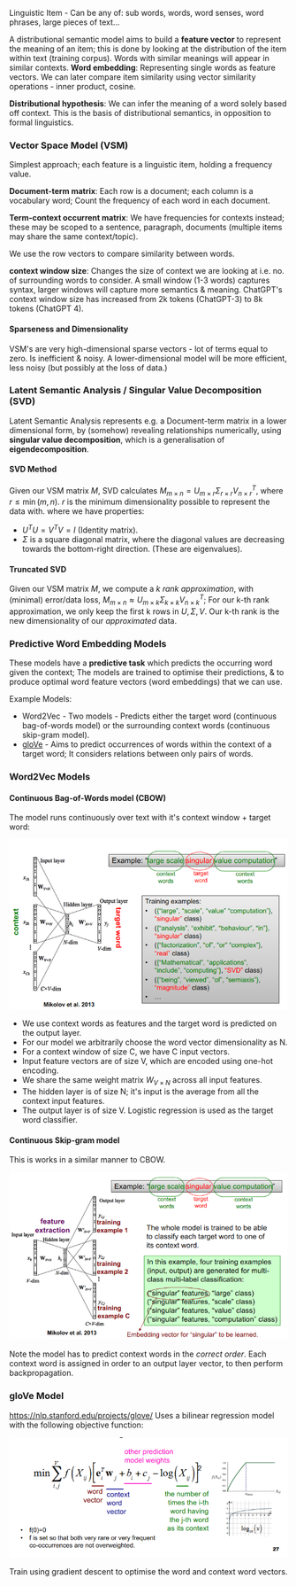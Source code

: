 Linguistic Item - Can be any of: sub words, words, word senses, word phrases, large pieces of text...

A distributional semantic model aims to build a **feature vector** to represent the meaning of an item; this is done by looking at the distribution of the item within text (training corpus). Words with similar meanings will appear in similar contexts.
**Word embedding**: Representing single words as feature vectors.
We can later compare item similarity using vector similarity operations - inner product, cosine.

**Distributional hypothesis**: We can infer the meaning of a word solely based off context. This is the basis of distributional semantics, in opposition to formal linguistics.

### Vector Space Model (VSM)
Simplest approach; each feature is a linguistic item, holding a frequency value.

**Document-term matrix**: Each row is a document; each column is a vocabulary word; Count the frequency of each word in each document.

**Term-context occurrent matrix**: We have frequencies for contexts instead; these may be scoped to a sentence, paragraph, documents (multiple items may share the same context/topic). 

We use the row vectors to compare similarity between words. 

**context window size**: Changes the size of context we are looking at i.e. no. of surrounding words to consider. A small window (1-3 words) captures syntax, larger windows will capture more semantics & meaning. ChatGPT's context window size has increased from 2k tokens (ChatGPT-3) to 8k tokens (ChatGPT 4).

#### Sparseness and Dimensionality
VSM's are very high-dimensional sparse vectors - lot of terms equal to zero. Is inefficient & noisy. A lower-dimensional model will be more efficient, less noisy (but possibly at the loss of data.)

### Latent Semantic Analysis / Singular Value Decomposition (SVD)

Latent Semantic Analysis represents e.g. a Document-term matrix in a lower dimensional form, by (somehow) revealing relationships numerically, using **singular value decomposition**, which is a generalisation of **eigendecomposition**.

#### SVD Method 
Given our VSM matrix $M$, SVD calculates $M_{m\times n} = U_{m\times r}\Sigma_{r\times r} V_{n\times r}^T$, where $r\leq\min(m,n)$. $r$ is the minimum dimensionality possible to represent the data with.
where we have properties:
- $U^TU=V^TV=I$ (Identity matrix). 
- $\Sigma$ is a square diagonal matrix, where the diagonal values are decreasing towards the bottom-right direction. (These are eigenvalues).

#### Truncated SVD
Given our VSM matrix $M$, we compute a *k rank approximation*, with (minimal) error/data loss, $M_{m\times n} \approx U_{m\times k}\Sigma_{k\times k} V_{n\times k}^T$; 
For our k-th rank approximation, we only keep the first k rows in $U,\Sigma,V$. Our k-th rank is the new dimensionality of our *approximated* data.


### Predictive Word Embedding Models

These models have a **predictive task** which predicts the occurring word given the context; The models are trained to optimise their predictions, & to produce optimal word feature vectors (word embeddings) that we can use.

Example Models:
- Word2Vec - Two models - Predicts either the target word (continuous bag-of-words model) or the surrounding context words (continuous skip-gram model).
- [gloVe](https://nlp.stanford.edu/projects/glove/) - Aims to predict occurrences of words within the context of a target word; It considers relations between only pairs of words. 

### Word2Vec Models
#### Continuous Bag-of-Words model (CBOW)

The model runs continuously over text with it's context window + target word:

![](misc/Pasted%20image%2020231021193753.png)

- We use context words as features and the target word is predicted on the output layer.
- For our model we arbitrarily choose the word vector dimensionality as N.
- For a context window of size C, we have C input vectors.
- Input feature vectors are of size V, which are encoded using one-hot encoding.
- We share the same weight matrix $W_{V\times N}$ across all input features.
- The hidden layer is of size N; it's input is the average from all the context input features.
- The output layer is of size V. Logistic regression is used as the target word classifier.


#### Continuous Skip-gram model
This is works in a similar manner to CBOW.

![](misc/Pasted%20image%2020231021195112.png)

Note the model has to predict context words in the *correct order*.
Each context word is assigned in order to an output layer vector, to then perform backpropagation.

### gloVe Model
https://nlp.stanford.edu/projects/glove/
Uses a bilinear regression model with the following objective function:

![](misc/Pasted%20image%2020231021201522.png)

Train using gradient descent to optimise the word and context word vectors.
